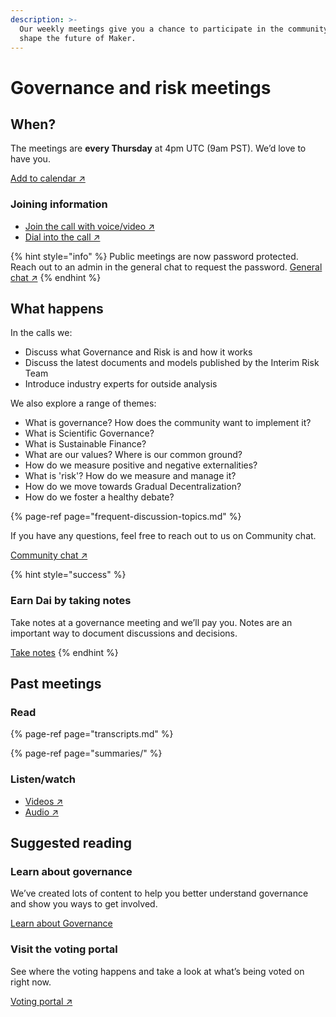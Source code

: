 ```yaml
---
description: >-
  Our weekly meetings give you a chance to participate in the community and help
  shape the future of Maker.
---
```


# Governance and risk meetings

## When?

The meetings are **every Thursday** at 4pm UTC \(9am PST\). We’d love to have you.

[Add to calendar ↗](https://calendar.google.com/calendar/embed?src=makerdao.com_3efhm2ghipksegl009ktniomdk@group.calendar.google.com&ctz=America/Los_Angeles)

### Joining information

* [Join the call with voice/video ↗](https://zoom.us/j/697074715)
* [Dial into the call ↗](https://zoom.us/u/acRbIMDvK)

{% hint style="info" %}
Public meetings are now password protected. Reach out to an admin in the general chat to request the password. [General chat ↗](https://chat.makerdao.com/channel/general)
{% endhint %}

## What happens

In the calls we: 

* Discuss what Governance and Risk is and how it works 
* Discuss the latest documents and models published by the Interim Risk Team 
* Introduce industry experts for outside analysis

We also explore a range of themes:

* What is governance? How does the community want to implement it? 
* What is Scientific Governance? 
* What is Sustainable Finance? 
* What are our values? Where is our common ground? 
* How do we measure positive and negative externalities? 
* What is 'risk'? How do we measure and manage it? 
* How do we move towards Gradual Decentralization? 
* How do we foster a healthy debate?

{% page-ref page="frequent-discussion-topics.md" %}

If you have any questions, feel free to reach out to us on Community chat.

[Community chat ↗](https://chat.makerdao.com/channel/community-development)

{% hint style="success" %}
### Earn Dai by taking notes

Take notes at a governance meeting and we’ll pay you. Notes are an important way to document discussions and decisions.

[Take notes](take-notes/)
{% endhint %}

## Past meetings

### Read

{% page-ref page="transcripts.md" %}

{% page-ref page="summaries/" %}

### Listen/watch

* [Videos ↗](https://www.youtube.com/playlist?list=PLLzkWCj8ywWNq5-90-Id6VPSsrk4OWVan)
* [Audio ↗](https://soundcloud.com/makerdao/sets/governance-and-risk)

## Suggested reading

### Learn about governance

We’ve created lots of content to help you better understand governance and show you ways to get involved.

[Learn about Governance](../../learn/governance/)

### Visit the voting portal

See where the voting happens and take a look at what’s being voted on right now.

[Voting portal ↗](https://vote.makerdao.com)

